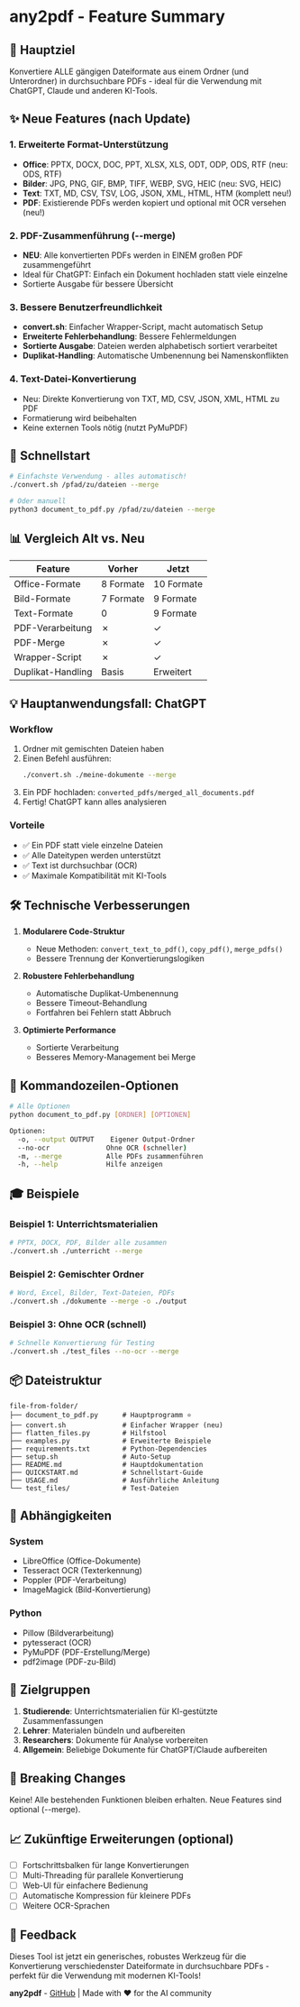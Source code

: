 # any2pdf - Feature Summary

## 🎯 Hauptziel

Konvertiere ALLE gängigen Dateiformate aus einem Ordner (und Unterordner) in durchsuchbare PDFs - ideal für die Verwendung mit ChatGPT, Claude und anderen KI-Tools.

## ✨ Neue Features (nach Update)

### 1. Erweiterte Format-Unterstützung
- **Office**: PPTX, DOCX, DOC, PPT, XLSX, XLS, ODT, ODP, ODS, RTF (neu: ODS, RTF)
- **Bilder**: JPG, PNG, GIF, BMP, TIFF, WEBP, SVG, HEIC (neu: SVG, HEIC)
- **Text**: TXT, MD, CSV, TSV, LOG, JSON, XML, HTML, HTM (komplett neu!)
- **PDF**: Existierende PDFs werden kopiert und optional mit OCR versehen (neu!)

### 2. PDF-Zusammenführung (--merge)
- **NEU**: Alle konvertierten PDFs werden in EINEM großen PDF zusammengeführt
- Ideal für ChatGPT: Einfach ein Dokument hochladen statt viele einzelne
- Sortierte Ausgabe für bessere Übersicht

### 3. Bessere Benutzerfreundlichkeit
- **convert.sh**: Einfacher Wrapper-Script, macht automatisch Setup
- **Erweiterte Fehlerbehandlung**: Bessere Fehlermeldungen
- **Sortierte Ausgabe**: Dateien werden alphabetisch sortiert verarbeitet
- **Duplikat-Handling**: Automatische Umbenennung bei Namenskonflikten

### 4. Text-Datei-Konvertierung
- Neu: Direkte Konvertierung von TXT, MD, CSV, JSON, XML, HTML zu PDF
- Formatierung wird beibehalten
- Keine externen Tools nötig (nutzt PyMuPDF)

## 🚀 Schnellstart

```bash
# Einfachste Verwendung - alles automatisch!
./convert.sh /pfad/zu/dateien --merge

# Oder manuell
python3 document_to_pdf.py /pfad/zu/dateien --merge
```

## 📊 Vergleich Alt vs. Neu

| Feature | Vorher | Jetzt |
|---------|--------|-------|
| Office-Formate | 8 Formate | 10 Formate |
| Bild-Formate | 7 Formate | 9 Formate |
| Text-Formate | 0 | 9 Formate |
| PDF-Verarbeitung | ✗ | ✓ |
| PDF-Merge | ✗ | ✓ |
| Wrapper-Script | ✗ | ✓ |
| Duplikat-Handling | Basis | Erweitert |

## 💡 Hauptanwendungsfall: ChatGPT

### Workflow
1. Ordner mit gemischten Dateien haben
2. Einen Befehl ausführen:
   ```bash
   ./convert.sh ./meine-dokumente --merge
   ```
3. Ein PDF hochladen: `converted_pdfs/merged_all_documents.pdf`
4. Fertig! ChatGPT kann alles analysieren

### Vorteile
- ✅ Ein PDF statt viele einzelne Dateien
- ✅ Alle Dateitypen werden unterstützt
- ✅ Text ist durchsuchbar (OCR)
- ✅ Maximale Kompatibilität mit KI-Tools

## 🛠️ Technische Verbesserungen

1. **Modularere Code-Struktur**
   - Neue Methoden: `convert_text_to_pdf()`, `copy_pdf()`, `merge_pdfs()`
   - Bessere Trennung der Konvertierungslogiken

2. **Robustere Fehlerbehandlung**
   - Automatische Duplikat-Umbenennung
   - Bessere Timeout-Behandlung
   - Fortfahren bei Fehlern statt Abbruch

3. **Optimierte Performance**
   - Sortierte Verarbeitung
   - Besseres Memory-Management bei Merge

## 📝 Kommandozeilen-Optionen

```bash
# Alle Optionen
python document_to_pdf.py [ORDNER] [OPTIONEN]

Optionen:
  -o, --output OUTPUT    Eigener Output-Ordner
  --no-ocr              Ohne OCR (schneller)
  -m, --merge           Alle PDFs zusammenführen
  -h, --help            Hilfe anzeigen
```

## 🎓 Beispiele

### Beispiel 1: Unterrichtsmaterialien
```bash
# PPTX, DOCX, PDF, Bilder alle zusammen
./convert.sh ./unterricht --merge
```

### Beispiel 2: Gemischter Ordner
```bash
# Word, Excel, Bilder, Text-Dateien, PDFs
./convert.sh ./dokumente --merge -o ./output
```

### Beispiel 3: Ohne OCR (schnell)
```bash
# Schnelle Konvertierung für Testing
./convert.sh ./test_files --no-ocr --merge
```

## 📦 Dateistruktur

```
file-from-folder/
├── document_to_pdf.py      # Hauptprogramm ⭐
├── convert.sh              # Einfacher Wrapper (neu)
├── flatten_files.py        # Hilfstool
├── examples.py             # Erweiterte Beispiele
├── requirements.txt        # Python-Dependencies
├── setup.sh                # Auto-Setup
├── README.md               # Hauptdokumentation
├── QUICKSTART.md           # Schnellstart-Guide
├── USAGE.md                # Ausführliche Anleitung
└── test_files/             # Test-Dateien
```

## 🔧 Abhängigkeiten

### System
- LibreOffice (Office-Dokumente)
- Tesseract OCR (Texterkennung)
- Poppler (PDF-Verarbeitung)
- ImageMagick (Bild-Konvertierung)

### Python
- Pillow (Bildverarbeitung)
- pytesseract (OCR)
- PyMuPDF (PDF-Erstellung/Merge)
- pdf2image (PDF-zu-Bild)

## 🎯 Zielgruppen

1. **Studierende**: Unterrichtsmaterialien für KI-gestützte Zusammenfassungen
2. **Lehrer**: Materialen bündeln und aufbereiten
3. **Researchers**: Dokumente für Analyse vorbereiten
4. **Allgemein**: Beliebige Dokumente für ChatGPT/Claude aufbereiten

## 🚨 Breaking Changes

Keine! Alle bestehenden Funktionen bleiben erhalten. Neue Features sind optional (--merge).

## 📈 Zukünftige Erweiterungen (optional)

- [ ] Fortschrittsbalken für lange Konvertierungen
- [ ] Multi-Threading für parallele Konvertierung
- [ ] Web-UI für einfachere Bedienung
- [ ] Automatische Kompression für kleinere PDFs
- [ ] Weitere OCR-Sprachen

## 🙏 Feedback

Dieses Tool ist jetzt ein generisches, robustes Werkzeug für die Konvertierung verschiedenster Dateiformate in durchsuchbare PDFs - perfekt für die Verwendung mit modernen KI-Tools!

**any2pdf** - [GitHub](https://github.com/arturict/any2pdf) | Made with ❤️ for the AI community
